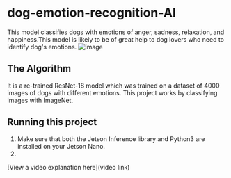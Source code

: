 # dog-emotion-recognition-AI

 This model classifies dogs with emotions of anger, sadness, relaxation, and happiness.This model is likely to be of great help to dog lovers who need to identify dog's emotions.
![image](https://github.com/user-attachments/assets/d9561753-9366-41e1-8700-698378958e54)


## The Algorithm
It is a re-trained ResNet-18 model which was trained on a dataset of 4000 images of dogs with different emotions. This project works by classifying images with ImageNet. 

## Running this project

1. Make sure that both the Jetson Inference library and Python3 are installed on your Jetson Nano.
2. 

[View a video explanation here](video link)

